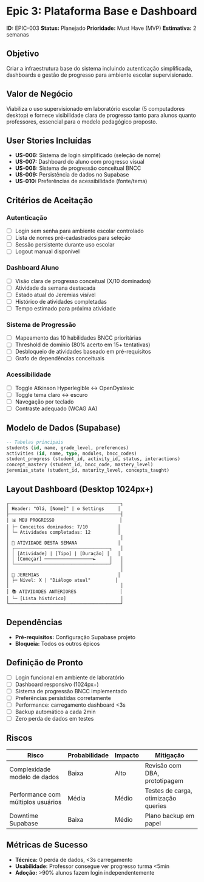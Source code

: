 # Epic 3: Plataforma Base e Dashboard

**ID:** EPIC-003
**Status:** Planejado
**Prioridade:** Must Have (MVP)
**Estimativa:** 2 semanas

## Objetivo

Criar a infraestrutura base do sistema incluindo autenticação simplificada, dashboards e gestão de progresso para ambiente escolar supervisionado.

## Valor de Negócio

Viabiliza o uso supervisionado em laboratório escolar (5 computadores desktop) e fornece visibilidade clara de progresso tanto para alunos quanto professores, essencial para o modelo pedagógico proposto.

## User Stories Incluídas

- **US-006:** Sistema de login simplificado (seleção de nome)
- **US-007:** Dashboard do aluno com progresso visual
- **US-008:** Sistema de progressão conceitual BNCC
- **US-009:** Persistência de dados no Supabase
- **US-010:** Preferências de acessibilidade (fonte/tema)

## Critérios de Aceitação

### Autenticação
- [ ] Login sem senha para ambiente escolar controlado
- [ ] Lista de nomes pré-cadastrados para seleção
- [ ] Sessão persistente durante uso escolar
- [ ] Logout manual disponível

### Dashboard Aluno
- [ ] Visão clara de progresso conceitual (X/10 dominados)
- [ ] Atividade da semana destacada
- [ ] Estado atual do Jeremias visível
- [ ] Histórico de atividades completadas
- [ ] Tempo estimado para próxima atividade

### Sistema de Progressão
- [ ] Mapeamento das 10 habilidades BNCC prioritárias
- [ ] Threshold de domínio (80% acerto em 15+ tentativas)
- [ ] Desbloqueio de atividades baseado em pré-requisitos
- [ ] Grafo de dependências conceituais

### Acessibilidade
- [ ] Toggle Atkinson Hyperlegible ↔ OpenDyslexic
- [ ] Toggle tema claro ↔ escuro
- [ ] Navegação por teclado
- [ ] Contraste adequado (WCAG AA)

## Modelo de Dados (Supabase)

```sql
-- Tabelas principais
students (id, name, grade_level, preferences)
activities (id, name, type, modules, bncc_codes)
student_progress (student_id, activity_id, status, interactions)
concept_mastery (student_id, bncc_code, mastery_level)
jeremias_state (student_id, maturity_level, concepts_taught)
```

## Layout Dashboard (Desktop 1024px+)

```
┌─────────────────────────────────────────┐
│ Header: "Olá, [Nome]" | ⚙️ Settings     │
├─────────────────────────────────────────┤
│ 📊 MEU PROGRESSO                        │
│ ├─ Conceitos dominados: 7/10           │
│ └─ Atividades completadas: 12          │
│                                         │
│ 🎯 ATIVIDADE DESTA SEMANA               │
│ ┌───────────────────────────────────┐   │
│ │ [Atividade] | [Tipo] | [Duração] │   │
│ │ [Começar] ──────────────────►     │   │
│ └───────────────────────────────────┘   │
│                                         │
│ 🤝 JEREMIAS                             │
│ ├─ Nível: X | "Diálogo atual"         │
│                                         │
│ 📚 ATIVIDADES ANTERIORES                │
│ └─ [Lista histórico]                    │
└─────────────────────────────────────────┘
```

## Dependências

- **Pré-requisitos:** Configuração Supabase projeto
- **Bloqueia:** Todos os outros épicos

## Definição de Pronto

- [ ] Login funcional em ambiente de laboratório
- [ ] Dashboard responsivo (1024px+)
- [ ] Sistema de progressão BNCC implementado
- [ ] Preferências persistidas corretamente
- [ ] Performance: carregamento dashboard <3s
- [ ] Backup automático a cada 2min
- [ ] Zero perda de dados em testes

## Riscos

| Risco | Probabilidade | Impacto | Mitigação |
|-------|---------------|---------|-----------|
| Complexidade modelo de dados | Baixa | Alto | Revisão com DBA, prototipagem |
| Performance com múltiplos usuários | Média | Médio | Testes de carga, otimização queries |
| Downtime Supabase | Baixa | Médio | Plano backup em papel |

## Métricas de Sucesso

- **Técnica:** 0 perda de dados, <3s carregamento
- **Usabilidade:** Professor consegue ver progresso turma <5min
- **Adoção:** >90% alunos fazem login independentemente